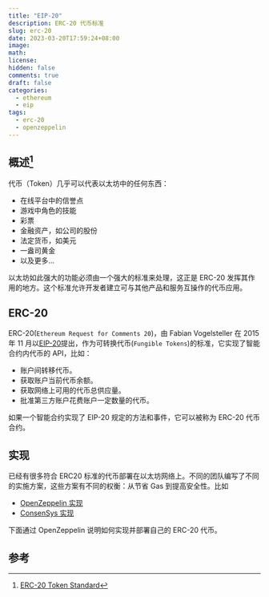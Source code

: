 ```yaml
---
title: "EIP-20"
description: ERC-20 代币标准
slug: erc-20
date: 2023-03-20T17:59:24+08:00
image:
math:
license:
hidden: false
comments: true
draft: false
categories:
  - ethereum
  - eip
tags:
  - erc-20
  - openzeppelin
---
```


## 概述[^1]

代币（Token）几乎可以代表以太坊中的任何东西：

- 在线平台中的信誉点
- 游戏中角色的技能
- 彩票
- 金融资产，如公司的股份
- 法定货币，如美元
- 一盎司黄金
- 以及更多...

以太坊如此强大的功能必须由一个强大的标准来处理，这正是 ERC-20 发挥其作用的地方。这个标准允许开发者建立可与其他产品和服务互操作的代币应用。

## ERC-20

ERC-20(`Ethereum Request for Comments 20`)，由 Fabian Vogelsteller 在 2015 年 11 月以[EIP-20](https://eips.ethereum.org/EIPS/eip-20)提出，作为可转换代币(`Fungible Tokens`)的标准，它实现了智能合约内代币的 API，比如：

- 账户间转移代币。
- 获取账户当前代币余额。
- 获取网络上可用的代币总供应量。
- 批准第三方账户花费账户一定数量的代币。

如果一个智能合约实现了 EIP-20 规定的方法和事件，它可以被称为 ERC-20 代币合约。

## 实现

已经有很多符合 ERC20 标准的代币部署在以太坊网络上。不同的团队编写了不同的实施方案，这些方案有不同的权衡：从节省 Gas 到提高安全性。比如

- [OpenZeppelin 实现](https://github.com/OpenZeppelin/openzeppelin-solidity/blob/9b3710465583284b8c4c5d2245749246bb2e0094/contracts/token/ERC20/ERC20.sol)
- [ConsenSys 实现](https://github.com/ConsenSys/Tokens/blob/fdf687c69d998266a95f15216b1955a4965a0a6d/contracts/eip20/EIP20.sol)

下面通过 OpenZeppelin 说明如何实现并部署自己的 ERC-20 代币。

## 参考

[^1]: [ERC-20 Token Standard](https://ethereum.org/en/developers/docs/standards/tokens/erc-20/)
[^2]: [ERC20 合约内容理解](https://juejin.cn/post/7173617988707287071)
[^3]: [ERC20 合约项目实践（上）](https://juejin.cn/post/7173960131968204814)
